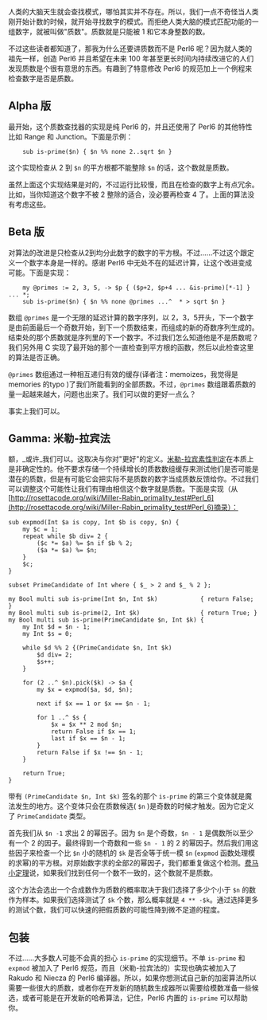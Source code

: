 人类的大脑天生就会查找模式，哪怕其实并不存在。所以，我们一点不奇怪当人类刚开始计数的时候，就开始寻找数字的模式。而拒绝人类大脑的模式匹配功能的一组数字，就被叫做"质数"。质数就是只能被 1 和它本身整数的数。

不过这些读者都知道了，那我为什么还要讲质数而不是 Perl6 呢？因为就人类的祖先一样，创造 Perl6 并且希望在未来 100 年甚至更长时间内持续改进它的人们发现质数是个很有意思的东西。有趣到了特意修改 Perl6 的规范加上一个例程来检查数字是否是质数。

## Alpha 版

最开始，这个质数查找器的实现是纯 Perl6 的，并且还使用了 Perl6 的其他特性比如 Range 和 Junction。下面是示例：

        sub is-prime($n) { $n %% none 2..sqrt $n }

这个实现检查从 2 到 `$n` 的平方根都不能整除 `$n` 的话，这个数就是质数。

虽然上面这个实现结果是对的，不过运行比较慢，而且在检查的数字上有点冗余。比如，当你知道这个数字不被 2 整除的适合，没必要再检查 4 了。上面的算法没有考虑这些。

## Beta 版

对算法的改进是只检查从2到均分此数字的数字的平方根。不过……不过这个跟定义一个数字本身是一样的。感谢 Perl6 中无处不在的延迟计算，让这个改进变成可能。下面是实现：

        my @primes := 2, 3, 5, -> $p { ($p+2, $p+4 ... &is-prime)[*-1] } ... *;
        sub is-prime($n) { $n %% none @primes ...^  * > sqrt $n }

数组 `@primes` 是一个无限的延迟计算的数字序列，以 2，3，5开头，下一个数字是由前面最后一个奇数开始，到下一个质数结束，而组成的新的奇数序列生成的。结束处的那个质数就是序列里的下一个数字。不过我们怎么知道他是不是质数呢？我们另外用 C 实现了最开始的那个一直检查到平方根的函数，然后以此检查这里的算法是否正确。

`@primes` 数组通过一种相互递归有效的缓存(译者注：memoizes，我觉得是 memories 的typo )了我们所能看到的全部质数。不过，`@primes` 数组跟着质数的量一起越来越大，问题也出来了。我们可以做的更好一点么？

事实上我们可以。

## Gamma: 米勒-拉宾法

额，_或许_我们可以。这取决与你对"更好"的定义。[米勒-拉宾素性判定](http://en.wikipedia.org/wiki/Miller%E2%80%93Rabin_primality_test)在本质上是非确定性的。他不要求存储一个持续增长的质数数组缓存来测试他们是否可能是潜在的质数，但是有可能它会把实际不是质数的数字当成质数反馈给你。不过我们可以调整这个可能性让我们有理由相信这个数字就是质数。下面是实现（从[http://rosettacode.org/wiki/Miller-Rabin_primality_test#Perl_6](http://rosettacode.org/wiki/Miller-Rabin_primality_test#Perl_6)摘录）：

    sub expmod(Int $a is copy, Int $b is copy, $n) {
    	my $c = 1;
    	repeat while $b div= 2 {
    		($c *= $a) %= $n if $b % 2;
    		($a *= $a) %= $n;
    	}
    	$c;
    }
     
    subset PrimeCandidate of Int where { $_ > 2 and $_ % 2 };
     
    my Bool multi sub is-prime(Int $n, Int $k)            { return False; }
    my Bool multi sub is-prime(2, Int $k)                 { return True; }
    my Bool multi sub is-prime(PrimeCandidate $n, Int $k) {
    	my Int $d = $n - 1;
    	my Int $s = 0;
     
    	while $d %% 2 {(PrimeCandidate $n, Int $k)
    		$d div= 2;
    		$s++;
    	}
     
    	for (2 ..^ $n).pick($k) -> $a {
    		my $x = expmod($a, $d, $n);
     
    		next if $x == 1 or $x == $n - 1;
     
    		for 1 ..^ $s {
    			$x = $x ** 2 mod $n;
    			return False if $x == 1;
    			last if $x == $n - 1;
    		}
    		return False if $x !== $n - 1;
    	}
     
    	return True;
    }

带有 `(PrimeCandidate $n, Int $k)` 签名的那个 `is-prime` 的第三个变体就是魔法发生的地方。这个变体只会在质数候选( `$n` )是奇数的时候才触发。因为它定义了 `PrimeCandidate` 类型。

首先我们从 `$n -1` 求出 2 的幂因子。因为 `$n` 是个奇数，`$n - 1` 是偶数所以至少有一个 2 的因子。最终得到一个奇数和一些 `$n - 1` 的 2 的幂因子。然后我们用这些因子来检查一个比 `$n` 小的随机的 `$k` 是否全等于统一模 `$n` (`expmod` 函数处理模的求幂)的平方根。对原始数字求的全部2的幂因子，我们都重复做这个检测。[费马小定理](http://en.wikipedia.org/wiki/Fermat's_little_theorem)说，如果我们找到任何一个数不一致的，这个数就不是质数。

这个方法会选出一个合成数作为质数的概率取决于我们选择了多少个小于 `$n` 的数作为样本。如果我们选择测试了 `$k` 个数，那么概率就是 `4 ** -$k`。通过选择更多的测试个数，我们可以快速的把假质数的可能性降到微不足道的程度。

## 包装

不过……大多数人可能不会真的担心 `is-prime` 的实现细节。不单 `is-prime` 和 `expmod` 被加入了 Perl6 规范，而且（米勒-拉宾法的）实现也确实被加入了 Rakudo 和 Niecza 的 Perl6 编译器。所以，如果你想测试自己新的加密算法所以需要一些很大的质数，或者你在开发新的随机数生成器所以需要给模数准备一些候选，或者可能是在开发新的哈希算法，记住，Perl6 内置的 `is-prime` 可以帮助你。
